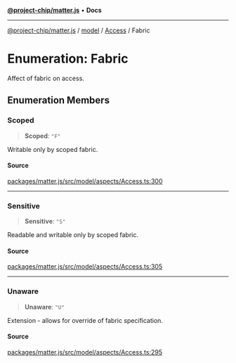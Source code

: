 [**@project-chip/matter.js**](../../../../README.md) • **Docs**

***

[@project-chip/matter.js](../../../../modules.md) / [model](../../../README.md) / [Access](../README.md) / Fabric

# Enumeration: Fabric

Affect of fabric on access.

## Enumeration Members

### Scoped

> **Scoped**: `"F"`

Writable only by scoped fabric.

#### Source

[packages/matter.js/src/model/aspects/Access.ts:300](https://github.com/project-chip/matter.js/blob/7a8cbb56b87d4ccf34bec5a9a95ab40a1711324f/packages/matter.js/src/model/aspects/Access.ts#L300)

***

### Sensitive

> **Sensitive**: `"S"`

Readable and writable only by scoped fabric.

#### Source

[packages/matter.js/src/model/aspects/Access.ts:305](https://github.com/project-chip/matter.js/blob/7a8cbb56b87d4ccf34bec5a9a95ab40a1711324f/packages/matter.js/src/model/aspects/Access.ts#L305)

***

### Unaware

> **Unaware**: `"U"`

Extension - allows for override of fabric specification.

#### Source

[packages/matter.js/src/model/aspects/Access.ts:295](https://github.com/project-chip/matter.js/blob/7a8cbb56b87d4ccf34bec5a9a95ab40a1711324f/packages/matter.js/src/model/aspects/Access.ts#L295)
